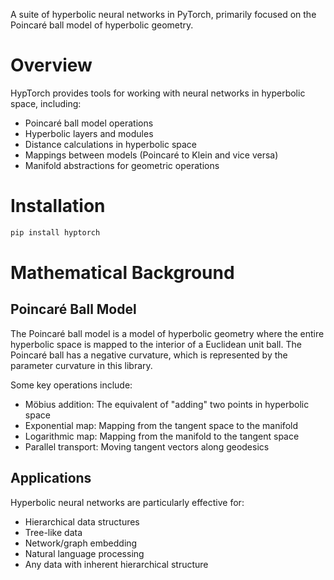 A suite of hyperbolic neural networks in PyTorch, primarily focused on the Poincaré ball model of hyperbolic geometry.

# Overview
HypTorch provides tools for working with neural networks in hyperbolic space, including:

- Poincaré ball model operations
- Hyperbolic layers and modules
- Distance calculations in hyperbolic space
- Mappings between models (Poincaré to Klein and vice versa)
- Manifold abstractions for geometric operations

# Installation
```bash
pip install hyptorch
```

# Mathematical Background

## Poincaré Ball Model
The Poincaré ball model is a model of hyperbolic geometry where the entire hyperbolic space is mapped to the interior of a Euclidean unit ball. The Poincaré ball has a negative curvature, which is represented by the parameter curvature in this library.

Some key operations include:
- Möbius addition: The equivalent of "adding" two points in hyperbolic space
- Exponential map: Mapping from the tangent space to the manifold
- Logarithmic map: Mapping from the manifold to the tangent space
- Parallel transport: Moving tangent vectors along geodesics

## Applications
Hyperbolic neural networks are particularly effective for:

- Hierarchical data structures
- Tree-like data
- Network/graph embedding
- Natural language processing
- Any data with inherent hierarchical structure